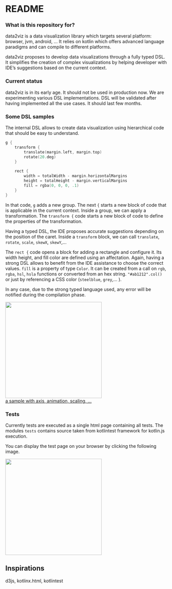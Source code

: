 # README #

### What is this repository for? ###

data2viz is a data visualization library which targets several platform: browser, jvm, android, ... It relies on 
kotlin which offers advanced language paradigms and can compile to different platforms.

data2viz proposes to develop data visualizations through a fully typed DSL. It simplifies the creation of complex
 visualizations by helping developer with IDE’s suggestions based on the current context.

### Current status ###

data2viz is in its early age. It should not be used in production now. We are experimenting various DSL
 implementations. DSL will be validated after having implemented all the use cases. It should last few months.

### Some DSL samples  

The internal DSL allows to create data visualization using hierarchical 
code that should be easy to understand.

```kotlin
g {
    transform {
        translate(margin.left, margin.top)
        rotate(20.deg)
    }
    
    rect {
        width = totalWidth - margin.horizontalMargins
        height = totalHeight - margin.verticalMargins
        fill = rgba(0, 0, 0, .1)
    }
}
```

In that code, `g` adds a new group. The next `{` starts a new block of code that is
applicable in the current context. Inside a group, we can apply a transformation. The 
`transform {` code starts a new block of code to define the properties of the transformation.

Having a typed DSL, the IDE proposes accurate suggestions depending on the position of 
  the caret. Inside a `transform` block, we can call `translate`, `rotate`, `scale`, 
  `skewX`, `skewY`,... 

The `rect {` code opens a block for adding a rectangle and configure it. Its width
height, and fill color are defined using an affectation. Again, having a strong DSL
allows to benefit from the IDE assistance to choose the correct values. `fill` is a
property of type `Color`. It can be created from a call on `rgb`, `rgba`, `hsl`, `hsla` functions
 or converted from an hex string. `"#ab1212".col()` or just by referencing a CSS color 
 (`steelblue`, `grey`,... ).

In any case, due to the strong typed language used, any error will be notified during the 
compilation phase.

<a href="https://data2viz.github.io/data2viz/chart.html">
 <img src="https://data2viz.github.io/data2viz/img/chart.png" width="300">
 <br>a sample with axis, animation, scaling, ... 
</a>

### Tests
Currently tests are executed as a single html page containing all tests. The modules
`tests` contains source taken from kotlintest framework for kotlin.js execution.

You can display the test page on your browser by clicking the following image. 

<a href="https://data2viz.github.io/data2viz/tests.html">
 <img src="https://data2viz.github.io/data2viz/img/data2viz.tests.png" width="300">
</a>

## Inspirations
d3js, kotlinx.html, kotlintest
